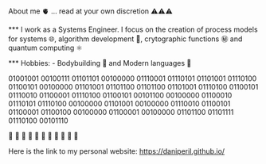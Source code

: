 About me 🫀 ... read at your own discretion :warning::warning::warning:

*** I work as a Systems Engineer. I focus on the creation of process models for systems 🌐, algorithm development 🍊, crytographic functions ㊙️ and quantum computing ⚛️

*** Hobbies: - Bodybuilding :muscle: and Modern languages :symbols: 

01001001 00100111 01101101 00100000 01110001 01110101 01101001 01110100 01100101 00100000 01101001 01101100 01101100 01101001 01110100 01100101 01110010 01100001 01110100 01100101 00101100 00100000 01100010 01110101 01110100 00100000 01101001 00100000 01110010 01100101 01100001 01100100 00100000 01100001 00100000 01101100 01101111 01110100 00101110


:nazar_amulet: :nazar_amulet: :nazar_amulet: :nazar_amulet: :nazar_amulet: :nazar_amulet: :nazar_amulet: :nazar_amulet: :nazar_amulet: :nazar_amulet: :nazar_amulet: 

Here is the link to my personal website: https://daniperil.github.io/
